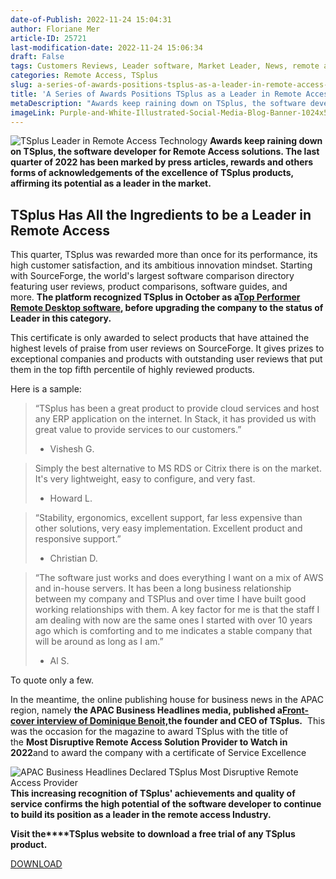 ```yaml
---
date-of-Publish: 2022-11-24 15:04:31
author: Floriane Mer
article-ID: 25721
last-modification-date: 2022-11-24 15:06:34
draft: False
tags: Customers Reviews, Leader software, Market Leader, News, remote access, Remote Access Leader, Remote Access technology, remote desktop, remote desktop software, software company, software developer
categories: Remote Access, TSplus
slug: a-series-of-awards-positions-tsplus-as-a-leader-in-remote-access-technology
title: 'A Series of Awards Positions TSplus as a Leader in Remote Access Technology'
metaDescription: "Awards keep raining down on TSplus, the software developer for Remote Access solutions, affirming its potential as a leader in the market."
imageLink: Purple-and-White-Illustrated-Social-Media-Blog-Banner-1024x576.png
---
```

![TSplus Leader in Remote Access Technology](/images/Purple-and-White-Illustrated-Social-Media-Blog-Banner-1024x576.png)
**Awards keep raining down on TSplus, the software developer for Remote Access solutions. The last quarter of 2022 has been marked by press articles, rewards and others forms of acknowledgements of the excellence of TSplus products, affirming its potential as a leader in the market.**


## TSplus Has All the Ingredients to be a Leader in Remote Access


This quarter, TSplus was rewarded more than once for its performance, its high customer satisfaction, and its ambitious innovation mindset. Starting with SourceForge, the world's largest software comparison directory featuring user reviews, product comparisons, software guides, and more. **The platform recognized TSplus in October as a**[**Top Performer Remote Desktop software**](https://tsplus.net/remote-access-keeps-its-position-as-sourceforge-top-performer-software-in-remote-desktop-category/)**, before upgrading the company to the status of Leader in this category.**

This certificate is only awarded to select products that have attained the highest levels of praise from user reviews on SourceForge. It gives prizes to exceptional companies and products with outstanding user reviews that put them in the top fifth percentile of highly reviewed products.  

Here is a sample:  



> 
> 
>  “TSplus has been a great product to provide cloud services and host any ERP application on the internet. In Stack, it has provided us with great value to provide services to our customers.” 
> 
> 
> 
> - Vishesh G. 
> 
> 



> 
> 
>  Simply the best alternative to MS RDS or Citrix there is on the market. It's very lightweight, easy to configure, and very fast. 
> 
> 
> 
> - Howard L.
> 
> 



> 
> 
>  “Stability, ergonomics, excellent support, far less expensive than other solutions, very easy implementation. Excellent product and responsive support.” 
> 
> 
> 
> - Christian D. 
> 
> 



> 
> 
>  “The software just works and does everything I want on a mix of AWS and in-house servers. It has been a long business relationship between my company and TSPlus and over time I have built good working relationships with them. A key factor for me is that the staff I am dealing with now are the same ones I started with over 10 years ago which is comforting and to me indicates a stable company that will be around as long as I am.” 
> 
> 
> 
> - Al S. 
> 
> 


To quote only a few.

In the meantime, the online publishing house for business news in the APAC region, namely **the APAC Business Headlines media, published a**[**Front-cover interview of Dominique Benoit,**](https://apacbusinessheadlines.com/digitalmag/Remote-Access.html#features/)**the founder and CEO of TSplus.**  This was the occasion for the magazine to award TSplus with the title of the **Most Disruptive Remote Access Solution Provider to Watch in 2022**and to award the company with a certificate of Service Excellence


![APAC Business Headlines Declared TSplus Most Disruptive Remote Access Provider](/images/TSplus-Most-disruptive-remote-access.png)
**This increasing recognition of TSplus' achievements and quality of service confirms the high potential of the software developer to continue to build its position as a leader in the remote access Industry.** 

**Visit the****TSplus website** **to download a free trial of any TSplus product.**


[DOWNLOAD](https://tsplus.net/download/) 
